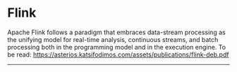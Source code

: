 # Flink

Apache Flink follows a paradigm that embraces data-stream processing as the unifying model for real-time analysis, continuous streams, and batch processing both in the programming model and in the execution engine. 
To be read: https://asterios.katsifodimos.com/assets/publications/flink-deb.pdf


----------------------------------------------------------------------





